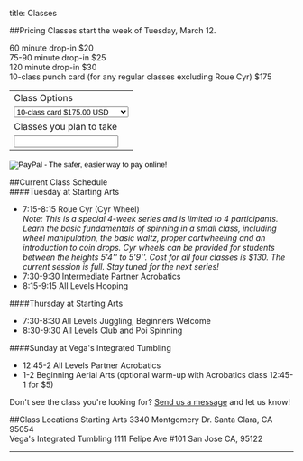 title: Classes

##Pricing
Classes start the week of Tuesday, March 12. 

60 minute drop-in $20  
75-90 minute drop-in $25  
120 minute drop-in $30  
10-class punch card (for any regular classes excluding Roue Cyr) $175
<form action="https://www.paypal.com/cgi-bin/webscr" method="post">
<input type="hidden" name="cmd" value="_s-xclick">
<input type="hidden" name="hosted_button_id" value="RMXGQ2XAMTD94">
<table>
<tr><td><input type="hidden" name="on0" value="Class Options">Class Options</td></tr><tr><td><select name="os0">
	<option value="10-class card">10-class card $175.00 USD</option>
	<option value="60 min drop-in">60 min drop-in $20.00 USD</option>
	<option value="75-90 min drop-in">75-90 min drop-in $25.00 USD</option>
	<option value="120 min drop-in">120 min drop-in $30.00 USD</option>
</select> </td></tr>
<tr><td><input type="hidden" name="on1" value="Classes you plan to take">Classes you plan to take</td></tr><tr><td><input type="text" name="os1" maxlength="200"></td></tr>
</table>
<input type="hidden" name="currency_code" value="USD">
<input type="image" src="https://www.paypalobjects.com/en_US/i/btn/btn_buynow_LG.gif" border="0" name="submit" alt="PayPal - The safer, easier way to pay online!">
<img alt="" border="0" src="https://www.paypalobjects.com/en_US/i/scr/pixel.gif" width="1" height="1">
</form>


##Current Class Schedule  
####Tuesday at Starting Arts

* 7:15-8:15 Roue Cyr (Cyr Wheel)  
*Note: This is a special 4-week series and is limited to 4 participants. Learn the basic fundamentals of spinning in a small class, including wheel manipulation, the basic waltz, proper cartwheeling and an introduction to coin drops. Cyr wheels can be provided for students between the heights 5'4'' to 5'9''. Cost for all four classes is $130. The current session is full. Stay tuned for the next series!*
* 7:30-9:30 Intermediate Partner Acrobatics
* 8:15-9:15 All Levels Hooping 

####Thursday at Starting Arts
* 7:30-8:30 All Levels Juggling, Beginners Welcome
* 8:30-9:30 All Levels Club and Poi Spinning

####Sunday at Vega's Integrated Tumbling
* 12:45-2 All Levels Partner Acrobatics 
* 1-2 Beginning Aerial Arts (optional warm-up with Acrobatics class 12:45-1 for $5)

Don't see the class you're looking for? [Send us a message](/contact/) and let us know! 

##Class Locations
Starting Arts 3340 Montgomery Dr. Santa Clara, CA 95054  
Vega's Integrated Tumbling 1111 Felipe Ave #101 San Jose CA, 95122

<hr class="soften">
